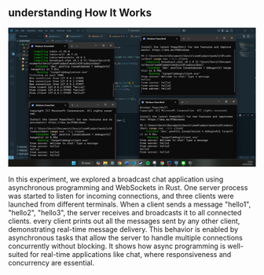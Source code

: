 ## understanding How It Works

![alt text](img/ss1.png)

In this experiment, we explored a broadcast chat application using asynchronous programming and WebSockets in Rust. One server process was started to listen for incoming connections, and three clients were launched from different terminals. When a client sends a message "hello1", "hello2", "hello3", the server receives and broadcasts it to all connected clients. every client prints out all the messages sent by any other client, demonstrating real-time message delivery. This behavior is enabled by asynchronous tasks that allow the server to handle multiple connections concurrently without blocking. It shows how async programming is well-suited for real-time applications like chat, where responsiveness and concurrency are essential.